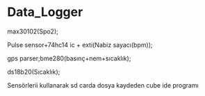 # Data_Logger

max30102(Spo2); 

Pulse sensor+74hc14 ic + exti(Nabiz sayacı(bpm)); 

gps parser;bme280(basınç+nem+sıcaklık); 

ds18b20(Sıcaklık); 

Sensörlerii kullanarak sd carda dosya kaydeden cube ide programı
